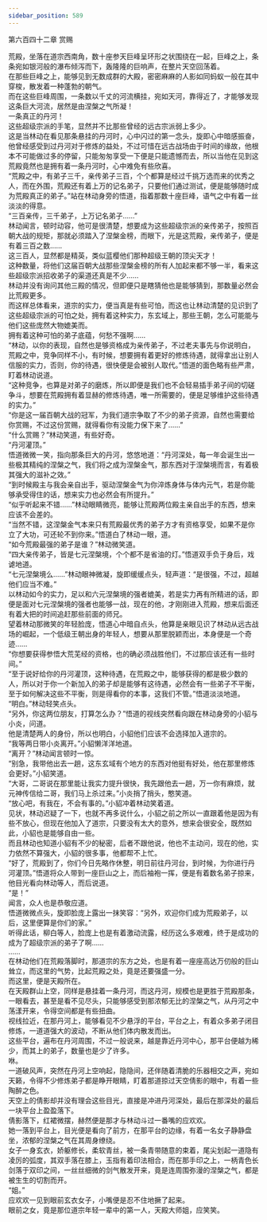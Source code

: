 ```yaml
---
sidebar_position: 589
---
```

 第六百四十二章 赏赐


荒殿，坐落在道宗西南角，数十座参天巨峰呈环形之状围绕在一起，巨峰之上，条条宛如银河般的瀑布倾泻而下，轰隆隆的巨响声，在整片天空回荡着。  
在那些巨峰之上，能够见到无数成群的大殿，密密麻麻的人影如同蚂蚁一般在其中穿梭，散发着一种蓬勃的朝气。  
而在这些巨峰周围，一条数以千丈的河流横挂，宛如天河，靠得近了，才能够发现这条巨大河流，居然是由涅槃之气所凝！  
一条真正的丹河！  
这些超级宗派的手笔，显然并不比那些曾经的远古宗派弱上多少。  
这是当林动在看见那条悬挂的丹河时，心中闪过的第一念头，旋即心中暗感振奋，他曾经感受到过丹河对于修炼的益处，不过可惜在远古战场由于时间的缘故，他根本不可能做过多的停留，只能匆匆享受一下便是只能遗憾而去，所以当他在见到这荒殿竟然也是拥有着一条丹河时，心中难免有些欣喜。  
“荒殿之中，有弟子三千，亲传弟子三百，个个都算是经过千挑万选而来的优秀之人，而在外围，荒殿还有着上万的记名弟子，只要他们通过测试，便是能够随时成为荒殿真正的弟子。”站在林动身旁的悟道，指着那数十座巨峰，语气之中有着一丝淡淡的得意。  
“三百亲传，三千弟子，上万记名弟子……”  
林动闻言，顿时动容，他可是很清楚，想要成为这些超级宗派的亲传弟子，按照百朝大战的规矩，那就必须踏入了涅槃金榜，而眼下，光是这荒殿，亲传弟子，便是有着三百之数……  
这三百人，显然都是精英，类似蓝樱他们那种超级王朝的顶尖天才！  
这种数量，将他们这届百朝大战那些涅槃金榜的所有人加起来都不够一半，看来这些超级宗派招收弟子的渠道还真是不少……  
林动并没有询问其他三殿的情况，但即便只是瞎猜他也是能够猜到，那数量必然会比荒殿更多。  
而这样总体看来，道宗的实力，便当真是有些可怕，而这也让林动清楚的见识到了这些超级宗派的可怕之处，拥有着这种实力，东玄域上，那些王朝，怎么可能能与他们这些庞然大物媲美而。  
拥有着这种可怕的弟子底蕴，何愁不强啊……  
“林动，以你的表现，自然也是够资格成为亲传弟子，不过老夫事先与你说明白，荒殿之中，竞争同样不小，有时候，想要拥有着更好的修炼待遇，就得拿出让别人信服的实力，否则，你的待遇，很快便是会被别人取代。”悟道的面色略有些严肃，盯着林动说道。  
“这种竞争，也算是对弟子的磨炼，所以即便是我们也不会轻易插手弟子间的切磋争斗，想要在荒殿拥有着显赫的修炼待遇，唯一所需要的，便是足够维护这些待遇的实力。”  
“你是这一届百朝大战的冠军，为我们道宗争取了不少的弟子资源，自然也需要给你赏赐，不过这份赏赐，就得看你有没能力保下来了……”  
“什么赏赐？”林动笑道，有些好奇。  
“丹河灌顶。”  
悟道微微一笑，指向那条巨大的丹河，悠悠地道：“丹河深处，每一年会诞生出一些极其精纯的涅槃之气，我们将之成为涅槃金气，那东西对于涅槃境而言，有着极其强大的滋补之效。”  
“到时候殿主与我会亲自出手，驱动涅槃金气为你淬炼身体与体内元气，若是你能够承受得住的话，想来实力也必然会有所提升。”  
“似乎听起来不错……”林动眼睛微亮，能够让荒殿两位殿主亲自出手的东西，想来应该不会差的。  
“当然不错，这涅槃金气本来只有荒殿最优秀的弟子方才有资格享受，如果不是你立了大功，可还轮不到你来。”悟道白了林动一眼，道。  
“如今荒殿最强的弟子是谁？”林动微笑道。  
“四大亲传弟子，皆是七元涅槃境，个个都不是省油的灯。”悟道双手负于身后，戏谑地道。  
“七元涅槃境么……”林动眼神微凝，旋即缓缓点头，轻声道：“是很强，不过，超越他们应当不难。”  
以林动如今的实力，足以和六元涅槃境的强者媲美，若是实力再有所精进的话，即便是面对七元涅槃境的强者也能够一战，现在的他，才刚刚进入荒殿，想来后面还有着大把的时间追赶那些前面的师兄。  
望着林动那微笑的年轻脸庞，悟道心中暗自点头，他算是亲眼见识了林动从远古战场的崛起，一个低级王朝出身的年轻人，想要从那里脱颖而出，本身便是一个奇迹……  
“你想要获得参悟大荒芜经的资格，也的确必须战胜他们，不过那应该还有一些时间。”  
“至于说好给你的丹河灌顶，这种待遇，在荒殿之中，能够获得的都是极少数的人，所以对于你一个新加入的弟子却是能够有这待遇，必然会有一些弟子不平衡，至于如何解决这些不平衡，则是得看你的本事，这我们不管。”悟道淡淡地道。  
“明白。”林动轻笑点头。  
“另外，你这两位朋友，打算怎么办？”悟道的视线突然看向跟在林动身旁的小貂与小炎，问道。  
他是清楚两人的身份，所以也明白，小貂他们应该不会选择加入道宗的。  
“我等两日带小炎离开。”小貂懒洋洋地道。  
“离开？”林动闻言顿时一惊。  
“别急，我带他出去一趟，这东玄域有个地方的东西对他挺有好处，他在那里修炼会更好。”小貂笑道。  
“大哥，二哥说在那里能让我实力提升很快，我先跟他去一趟，万一你有麻烦，就元神传信给二哥，我们马上杀过来。”小炎捎了捎头，憨笑道。  
“放心吧，有我在，不会有事的。”小貂冲着林动笑着道。  
见状，林动迟疑了一下，也就不再多说什么，小貂之前之所以一直跟着他是因为有些不放心，但现在他加入了道宗，只要没有太大的意外，想来会很安全，既然如此，小貂也是能够自由一些。  
而且林动也知道小貂有不少的秘密，后者不跟他说，他也不主动问，现在的他，实力依然不算强大，小貂的很多事，他都帮不上忙。  
“好了，荒殿到了，你们今日先略作休整，明日前往丹河台，到时候，为你进行丹河灌顶。”悟道将众人带到一座巨山之上，而后袖袍一挥，便是有着数名弟子掠来，他目光看向林动等人，而后说道。  
“是！”  
闻言，众人也是恭敬应道。  
悟道微微点头，旋即脸庞上露出一抹笑容：“另外，欢迎你们成为荒殿弟子，以后，这里便算是你们的家。”  
听得此话，柳白等人，脸庞上也是有着激动流露，经历这么多艰难，终于是成功的成为了超级宗派的弟子了啊……  
……  
在林动他们在荒殿落脚时，那道宗的东方之处，也是有着一座座高达万仞般的巨山耸立，而这里的气势，比起荒殿之处，竟是还要强盛一分。  
而这里，便是天殿所在。  
在天殿群山上空，同样是悬挂着一条丹河，而这丹河，规模也是更胜于荒殿那条，一眼看去，甚至是看不见尽头，只能够感受到那浓郁无比的涅槃之气，从丹河之中荡漾开来，令得空间都是有些扭曲。  
视线拉近，在那丹河上，能够看见不少悬浮的平台，平台之上，有着众多弟子闭目修炼，一道道强大的波动，不断从他们体内散发而出。  
这些平台，遍布在丹河周围，不过一般说来，越是靠近丹河中心，那平台便越为稀少，而其上的弟子，数量也是少了许多。  
咻。  
一道破风声，突然在丹河上空响起，隐隐间，还伴随着清脆的乐器相交之声，宛如天籁，令得不少修炼弟子都是睁开眼睛，盯着那道掠过天空倩影的眼中，有着一些陶醉之色。  
天空上的倩影却并没有理会这些目光，直接是冲进丹河深处，最后在那深处的最后一块平台上盈盈落下。  
倩影落下，红裙微摆，赫然便是那才与林动斗过一番嘴的应欢欢。  
她一落到平台上，目光便是看向了前方，在那平台的边缘，有着一名女子静静盘坐，浓郁的涅槃之气在其周身缭绕。  
女子一身玄衣，娇躯修长，柔软青丝，被一条青带随意的束着，尾尖划起一道隐有凌厉的弧度，其双手落在膝上，玉指有着印法相合，而在那手印之上，一柄青色长剑落于双印之间，一丝丝细微的剑气散发开来，竟是连周围弥漫的涅槃之气，都是被生生的切割而开。  
“姐。”  
应欢欢一见到眼前玄衣女子，小嘴便是忍不住地撅了起来。  
眼前之女，竟是那位道宗年轻一辈中的第一人，天殿大师姐，应笑笑。  
  
  

